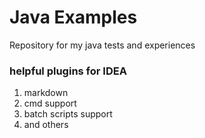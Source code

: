 Java Examples
========

Repository for my java tests and experiences


### helpful plugins for IDEA

1. markdown
2. cmd support
3. batch scripts support
4. and others


[Markdown-Cheatsheet]: https://github.com/adam-p/markdown-here/wiki/Markdown-Cheatsheet

[link text itself]: http://www.reddit.com